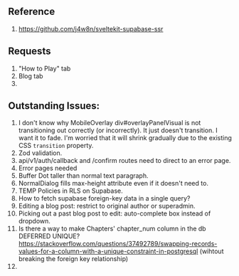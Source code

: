 ## Reference
1. https://github.com/j4w8n/sveltekit-supabase-ssr

## Requests
1. "How to Play" tab
2. Blog tab
3. 

## Outstanding Issues:
1. I don't know why MobileOverlay div#overlayPanelVisual is not transitioning out correctly (or incorrectly). It just doesn't transition. I want it to fade. I'm worried that it will shrink gradually due to the existing CSS `transition` property.
2. Zod validation.
3. api/v1/auth/callback and /confirm routes need to direct to an error page.
4. Error pages needed
5. Buffer Dot taller than normal text paragraph.
6. NormalDialog fills max-height attribute even if it doesn't need to.
7. TEMP Policies in RLS on Supabase.
8. How to fetch supabase foreign-key data in a single query?
9. Editing a blog post: restrict to original author or superadmin.
10. Picking out a past blog post to edit: auto-complete box instead of dropdown.
11. Is there a way to make Chapters' chapter_num column in the db DEFERRED UNIQUE? https://stackoverflow.com/questions/37492789/swapping-records-values-for-a-column-with-a-unique-constraint-in-postgresql (wihtout breaking the foreign key relationship)
12. 